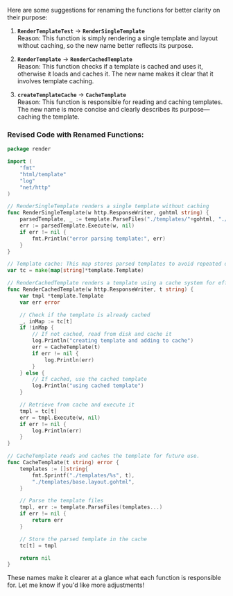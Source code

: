 Here are some suggestions for renaming the functions for better clarity on their purpose:

1. **`RenderTemplateTest`** → **`RenderSingleTemplate`**  
   Reason: This function is simply rendering a single template and layout without caching, so the new name better reflects its purpose.

2. **`RenderTemplate`** → **`RenderCachedTemplate`**  
   Reason: This function checks if a template is cached and uses it, otherwise it loads and caches it. The new name makes it clear that it involves template caching.

3. **`createTemplateCache`** → **`CacheTemplate`**  
   Reason: This function is responsible for reading and caching templates. The new name is more concise and clearly describes its purpose—caching the template.

### Revised Code with Renamed Functions:
```go
package render

import (
	"fmt"
	"html/template"
	"log"
	"net/http"
)

// RenderSingleTemplate renders a single template without caching
func RenderSingleTemplate(w http.ResponseWriter, gohtml string) {
	parsedTemplate, _ := template.ParseFiles("./templates/"+gohtml, "./templates/base.layout.gohtml")
	err := parsedTemplate.Execute(w, nil)
	if err != nil {
		fmt.Println("error parsing template:", err)
	}
}

// Template cache: This map stores parsed templates to avoid repeated disk reads.
var tc = make(map[string]*template.Template)

// RenderCachedTemplate renders a template using a cache system for efficiency.
func RenderCachedTemplate(w http.ResponseWriter, t string) {
	var tmpl *template.Template
	var err error

	// Check if the template is already cached
	_, inMap := tc[t]
	if !inMap {
		// If not cached, read from disk and cache it
		log.Println("creating template and adding to cache")
		err = CacheTemplate(t)
		if err != nil {
			log.Println(err)
		}
	} else {
		// If cached, use the cached template
		log.Println("using cached template")
	}

	// Retrieve from cache and execute it
	tmpl = tc[t]
	err = tmpl.Execute(w, nil)
	if err != nil {
		log.Println(err)
	}
}

// CacheTemplate reads and caches the template for future use.
func CacheTemplate(t string) error {
	templates := []string{
		fmt.Sprintf("./templates/%s", t),
		"./templates/base.layout.gohtml",
	}

	// Parse the template files
	tmpl, err := template.ParseFiles(templates...)
	if err != nil {
		return err
	}

	// Store the parsed template in the cache
	tc[t] = tmpl

	return nil
}
```

These names make it clearer at a glance what each function is responsible for. Let me know if you'd like more adjustments!